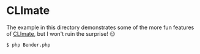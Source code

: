 # CLImate

The example in this directory demonstrates some of the more fun features of [CLImate](https://climate.thephpleague.com/), but I won't ruin the surprise! 😉

```sh
$ php Bender.php
```
